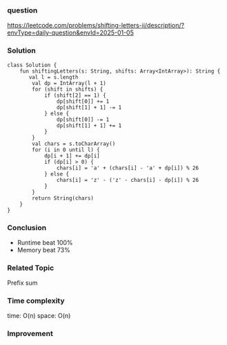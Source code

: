 ### question
https://leetcode.com/problems/shifting-letters-ii/description/?envType=daily-question&envId=2025-01-05

### Solution
```
class Solution {
    fun shiftingLetters(s: String, shifts: Array<IntArray>): String {
       val l = s.length
        val dp = IntArray(l + 1)
        for (shift in shifts) {
            if (shift[2] == 1) {
                dp[shift[0]] += 1
                dp[shift[1] + 1] -= 1
            } else {
                dp[shift[0]] -= 1
                dp[shift[1] + 1] += 1
            }
        }
        val chars = s.toCharArray()
        for (i in 0 until l) {
            dp[i + 1] += dp[i]
            if (dp[i] > 0) {
                chars[i] = 'a' + (chars[i] - 'a' + dp[i]) % 26
            } else {
                chars[i] = 'z' - ('z' - chars[i] - dp[i]) % 26
            }
        }
        return String(chars) 
    }
}
```

### Conclusion
- Runtime beat 100% 
- Memory beat 73%

### Related Topic
Prefix sum

### Time complexity
time: O(n)
space: O(n)

### Improvement